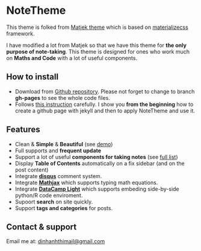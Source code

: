 # NoteTheme

This theme is folked from [Matjek theme](https://shawnteoh.github.io/matjek/) which is based on [materializecss](https://materializecss.com/) framework.

I have modified a lot from Matjek so that we have this theme for **the only purpose of note-taking**. This theme is designed for ones who work much on **Maths and Code** with a lot of useful components.

## How to install

- Download from [Github repository](https://github.com/dinhanhthi/NoteTheme). Please not forget to change to branch **gh-pages** to see the whole code files.
- Follows [this instruction](https://dinhanhthi.github.io/how-to-install-notetheme) carefully. I show you **from the beginning** how to create a github page with jekyll and then to apply NoteTheme and use it.

## Features

- Clean & **Simple** & **Beautiful** (see [demo](https://dinhanhthi.github.io/NoteTheme/))
- Full supports and **frequent update**
- Support a lot of useful **components for taking notes** (see [full list](http://dinhanhthi.github.io/NoteTheme/how-to-use-notetheme))
- Display **Table of Contents** automatically on a fix sidebar (and on the post content)
- Integrate **[disqus](http://disqus.com)** comment system.
- Integrate **[Mathjax](https://www.mathjax.org/)** which supports typing math equations.
- Integrate **[DataCamp Light](https://github.com/datacamp/datacamp-light)** which supports embeding side-by-side python/R code enviroment.
- Supoort **search** on site quickly.
- Support **tags and categories** for posts.

## Contact & support

Email me at: [dinhanhthimail@gmail.com](http://disqus.com)